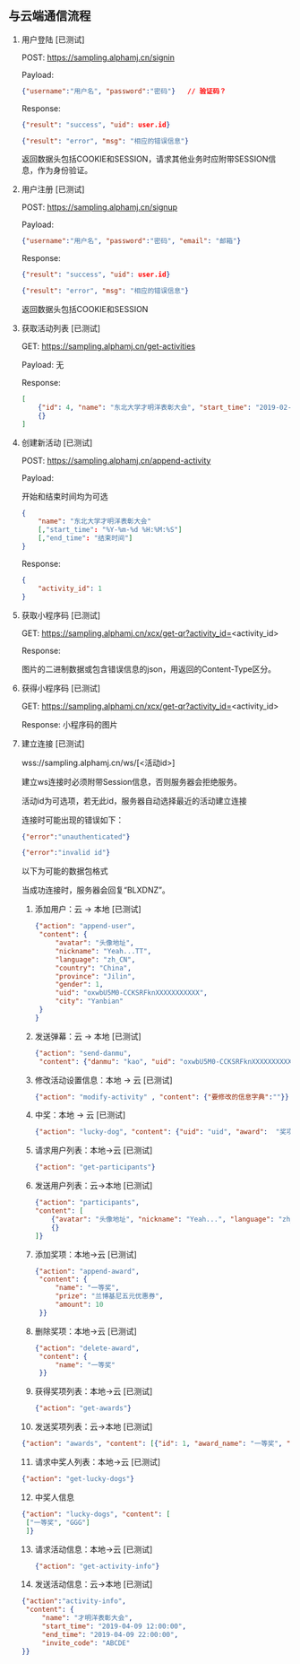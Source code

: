 ## 与云端通信流程

1. 用户登陆 [已测试]

   POST: https://sampling.alphamj.cn/signin

   Payload: 

   ```json
   {"username":"用户名", "password":"密码"}   // 验证码？
   ```

   Response: 
   ```json
   {"result": "success", "uid": user.id}
   ```
   ```json
   {"result": "error", "msg": "相应的错误信息"}
   ```

   返回数据头包括COOKIE和SESSION，请求其他业务时应附带SESSION信息，作为身份验证。

2. 用户注册 [已测试]

   POST: https://sampling.alphamj.cn/signup

   Payload: 
   ```json
   {"username":"用户名", "password":"密码", "email": "邮箱"}
   ```

   Response: 
   ```json
   {"result": "success", "uid": user.id}
   ```
   ```json
   {"result": "error", "msg": "相应的错误信息"}
   ```

   返回数据头包括COOKIE和SESSION

3. 获取活动列表 [已测试]

   GET: https://sampling.alphamj.cn/get-activities

   Payload: 无

   Response: 

   ```json
   [
       {"id": 4, "name": "东北大学才明洋表彰大会", "start_time": "2019-02-30 08:20:18", "end_time": "2019-2-31 20:17:24"},
       {}
   ]
   ```

4. 创建新活动 [已测试]

   POST: https://sampling.alphamj.cn/append-activity

   Payload:

   开始和结束时间均为可选

   ```json
   {
       "name": "东北大学才明洋表彰大会"
       [,"start_time": "%Y-%m-%d %H:%M:%S"]
       [,"end_time": "结束时间"]
   }
   ```

   Response:

   ```json
   {
       "activity_id": 1
   }
   ```

5. 获取小程序码 [已测试]

   GET: https://sampling.alphamj.cn/xcx/get-qr?activity_id=<activity_id>

   Response:

   图片的二进制数据或包含错误信息的json，用返回的Content-Type区分。

6. 获得小程序码 [已测试]

   GET: https://sampling.alphamj.cn/xcx/get-qr?activity_id=<activity_id>

   Response: 小程序码的图片

7. 建立连接 [已测试]

   wss://sampling.alphamj.cn/ws/[<活动id>]

   建立ws连接时必须附带Session信息，否则服务器会拒绝服务。

   活动id为可选项，若无此id，服务器自动选择最近的活动建立连接

   连接时可能出现的错误如下：

   ```json
   {"error":"unauthenticated"}
   ```
   ```json
   {"error":"invalid id"}
   ```

   以下为可能的数据包格式

   当成功连接时，服务器会回复“BLXDNZ”。

   1. 添加用户：云 -> 本地 [已测试]

      ```json
      {"action": "append-user", 
       "content": {
           "avatar": "头像地址", 
           "nickname": "Yeah...TT", 
           "language": "zh_CN", 
           "country": "China", 
           "province": "Jilin", 
           "gender": 1, 
           "uid": "oxwbU5M0-CCKSRFknXXXXXXXXXXX", 
           "city": "Yanbian"
       }
      }
      ```

   2. 发送弹幕：云 -> 本地 [已测试]

      ```json
      {"action": "send-danmu", 
       "content": {"danmu": "kao", "uid": "oxwbU5M0-CCKSRFknXXXXXXXXXXX"}}
      ```

   3. 修改活动设置信息：本地 -> 云 [已测试]

      ```json
      {"action": "modify-activity" , "content": {"要修改的信息字典":""}}
      ```

   4. 中奖：本地 -> 云  [已测试]

      ```json
      {"action": "lucky-dog", "content": {"uid": "uid", "award":  "奖项名称"}}
      ```

   5. 请求用户列表：本地->云 [已测试]

      ```json
      {"action": "get-participants"}
      ```

   6. 发送用户列表：云->本地 [已测试]

      ```json
      {"action": "participants", 
      "content": [
          {"avatar": "头像地址", "nickname": "Yeah...", "language": "zh_CN", "nickname": "Yeah...", "country": "China", "province": "Jilin", "gender": 1, "uid": "oxwbU5M0-CCKSRFknXXXXXXXXXXX", "city": "Yanbian"},
          {}
      ]}
      ```

   7. 添加奖项：本地->云 [已测试]

      ```json
      {"action": "append-award",
       "content": {
           "name": "一等奖",
           "prize": "兰博基尼五元优惠券",
           "amount": 10
       }}
      ```

   8. 删除奖项：本地->云 [已测试]

      ```json
      {"action": "delete-award",
       "content": {
           "name": "一等奖"
       }}
      ```

   9. 获得奖项列表：本地->云 [已测试]

      ```json
      {"action": "get-awards"}
      ```

   10. 发送奖项列表：云->本地 [已测试]

     ```json
     {"action": "awards", "content": [{"id": 1, "award_name": "一等奖", "prize_name": "兰博基尼五元优惠券", "amount": 10, "activity_id": 1}]}
     ```

   11. 请求中奖人列表：本地->云 [已测试]

      ```json
      {"action": "get-lucky-dogs"}
      ```

   12. 中奖人信息

      ```json
      {"action": "lucky-dogs", "content": [
       ["一等奖", "GGG"]
       ]}
      ```

   13. 请求活动信息：本地->云 [已测试]

       ```json
       {"action": "get-activity-info"}
       ```

   14. 发送活动信息：云->本地 [已测试]

      ```json
      {"action":"activity-info",
       "content": {
           "name": "才明洋表彰大会",
           "start_time": "2019-04-09 12:00:00",
           "end_time": "2019-04-09 22:00:00",
           "invite_code": "ABCDE"
      }}
      ```

